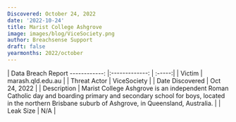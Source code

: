 ```yaml
---
Discovered: October 24, 2022
date: '2022-10-24'
title: Marist College Ashgrove
image: images/blog/ViceSociety.png
author: Breachsense Support
draft: false
yearmonths: 2022/october
---
```



| Data Breach Report
------------:     |:-------------:    | :-----:|
| Victim      | marash.qld.edu.au      | 
| Threat Actor      | ViceSociety      | 
| Date Discovered      | Oct 24, 2022      | 
| Description      | Marist College Ashgrove is an independent Roman Catholic day and boarding primary and secondary school for boys, located in the northern Brisbane suburb of Ashgrove, in Queensland, Australia.      | 
| Leak Size      | N/A      | 

